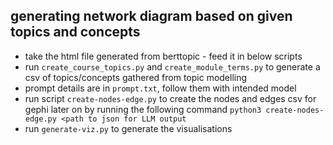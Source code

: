 ## generating network diagram based on given topics and concepts
- take the html file generated from berttopic - feed it in below scripts
- run `create_course_topics.py` and `create_module_terms.py` to generate a csv of topics/concepts gathered from topic modelling 
- prompt details are in `prompt.txt`, follow them with intended model
- run script `create-nodes-edge.py` to create the nodes and edges csv for gephi later on by running the following command 
  `python3 create-nodes-edge.py <path to json for LLM output`
- run `generate-viz.py` to generate the visualisations
